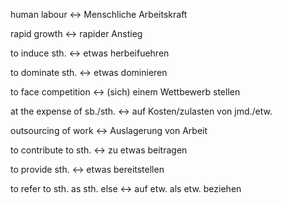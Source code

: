 human labour <-> Menschliche Arbeitskraft
<!--SR:!2024-09-22,4,286!2024-09-21,4,276-->

rapid growth <-> rapider Anstieg
<!--SR:!2024-09-21,4,276!2024-10-03,13,272-->

to induce sth. <-> etwas herbeifuehren
<!--SR:!2024-09-21,4,276!2024-09-24,4,270-->

to dominate sth. <-> etwas dominieren
<!--SR:!2024-09-22,4,286!2024-09-21,4,276-->

to face competition <-> (sich) einem Wettbewerb stellen
<!--SR:!2024-09-21,4,276!2024-09-22,4,286-->

at the expense of sb./sth. <-> auf Kosten/zulasten von jmd./etw.
<!--SR:!2024-09-21,4,274!2024-09-21,4,276-->

outsourcing of work <-> Auslagerung von Arbeit
<!--SR:!2024-09-21,4,272!2024-09-21,4,284-->

to contribute to sth. <-> zu etwas beitragen
<!--SR:!2024-09-21,4,276!2024-09-22,4,286-->

to provide sth. <-> etwas bereitstellen
<!--SR:!2024-09-21,4,276!2024-09-21,4,270-->

to refer to sth. as sth. else <-> auf etw. als etw. beziehen
<!--SR:!2024-09-21,4,284!2024-09-22,4,289-->